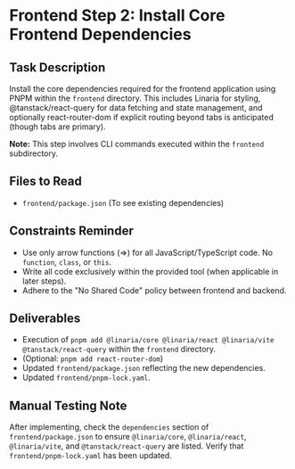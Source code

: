 # Frontend Step 2: Install Core Frontend Dependencies

## Task Description
Install the core dependencies required for the frontend application using PNPM within the `frontend` directory. This includes Linaria for styling, @tanstack/react-query for data fetching and state management, and optionally react-router-dom if explicit routing beyond tabs is anticipated (though tabs are primary).

**Note:** This step involves CLI commands executed within the `frontend` subdirectory.

## Files to Read
*   `frontend/package.json` (To see existing dependencies)

## Constraints Reminder
*   Use only arrow functions (=>) for all JavaScript/TypeScript code. No `function`, `class`, or `this`.
*   Write all code exclusively within the provided tool (when applicable in later steps).
*   Adhere to the "No Shared Code" policy between frontend and backend.

## Deliverables
*   Execution of `pnpm add @linaria/core @linaria/react @linaria/vite @tanstack/react-query` within the `frontend` directory.
*   (Optional: `pnpm add react-router-dom`)
*   Updated `frontend/package.json` reflecting the new dependencies.
*   Updated `frontend/pnpm-lock.yaml`.

## Manual Testing Note
After implementing, check the `dependencies` section of `frontend/package.json` to ensure `@linaria/core`, `@linaria/react`, `@linaria/vite`, and `@tanstack/react-query` are listed. Verify that `frontend/pnpm-lock.yaml` has been updated.